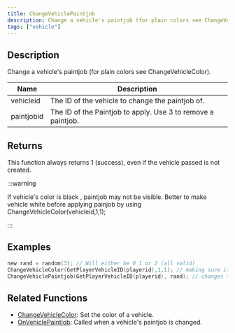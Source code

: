 ```yaml
---
title: ChangeVehiclePaintjob
description: Change a vehicle's paintjob (for plain colors see ChangeVehicleColor).
tags: ["vehicle"]
---
```


## Description

Change a vehicle's paintjob (for plain colors see ChangeVehicleColor).

| Name       | Description                                                  |
| ---------- | ------------------------------------------------------------ |
| vehicleid  | The ID of the vehicle to change the paintjob of.             |
| paintjobid | The ID of the Paintjob to apply. Use 3 to remove a paintjob. |

## Returns

This function always returns 1 (success), even if the vehicle passed is not created.

:::warning

If vehicle's color is black , paintjob may not be visible. Better to make vehicle white before applying painjob by using ChangeVehicleColor(vehicleid,1,1);

:::

## Examples

```c
new rand = random(3); // Will either be 0 1 or 2 (all valid)
ChangeVehicleColor(GetPlayerVehicleID(playerid),1,1); // making sure it is white for better result
ChangeVehiclePaintjob(GetPlayerVehicleID(playerid), rand); // changes the paintjob of the player's current vehicle to a random one
```

## Related Functions

- [ChangeVehicleColor](ChangeVehicleColor): Set the color of a vehicle.
- [OnVehiclePaintjob](../callbacks/OnVehiclePaintjob): Called when a vehicle's paintjob is changed.
